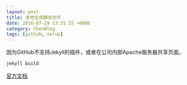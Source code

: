 ```yaml
---
layout: post
title: 本地生成静态文件
date: 2016-07-29 13:31:15 +0800
category: ChenBlog
tags: [github, setup]
---
```


因为GitHub不支持Jekyll的插件，或者在公司内部Apache服务器共享页面。

```bash
jekyll build
```

[官方文档](https://jekyllrb.com/docs/usage/)
